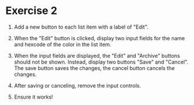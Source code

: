 # Exercise 2

1. Add a new button to each list item with a label of "Edit".

2. When the "Edit" button is clicked, display two input fields for the name and hexcode of the color in the list item.

3. When the input fields are displayed, the "Edit" and "Archive" buttons should not be shown. Instead, display two buttons "Save" and "Cancel". The save button saves the changes, the cancel button cancels the changes.

4. After saving or canceling, remove the input controls.

5. Ensure it works!
